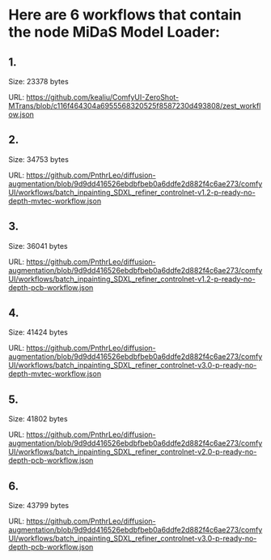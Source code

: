 # Here are 6 workflows that contain the node MiDaS Model Loader:

## 1. 

Size: 23378 bytes

URL: https://github.com/kealiu/ComfyUI-ZeroShot-MTrans/blob/c116f464304a6955568320525f8587230d493808/zest_workflow.json

## 2. 

Size: 34753 bytes

URL: https://github.com/PnthrLeo/diffusion-augmentation/blob/9d9dd416526ebdbfbeb0a6ddfe2d882f4c6ae273/comfyUI/workflows/batch_inpainting_SDXL_refiner_controlnet-v1.2-p-ready-no-depth-mvtec-workflow.json

## 3. 

Size: 36041 bytes

URL: https://github.com/PnthrLeo/diffusion-augmentation/blob/9d9dd416526ebdbfbeb0a6ddfe2d882f4c6ae273/comfyUI/workflows/batch_inpainting_SDXL_refiner_controlnet-v1.2-p-ready-no-depth-pcb-workflow.json

## 4. 

Size: 41424 bytes

URL: https://github.com/PnthrLeo/diffusion-augmentation/blob/9d9dd416526ebdbfbeb0a6ddfe2d882f4c6ae273/comfyUI/workflows/batch_inpainting_SDXL_refiner_controlnet-v3.0-p-ready-no-depth-mvtec-workflow.json

## 5. 

Size: 41802 bytes

URL: https://github.com/PnthrLeo/diffusion-augmentation/blob/9d9dd416526ebdbfbeb0a6ddfe2d882f4c6ae273/comfyUI/workflows/batch_inpainting_SDXL_refiner_controlnet-v2.0-p-ready-no-depth-pcb-workflow.json

## 6. 

Size: 43799 bytes

URL: https://github.com/PnthrLeo/diffusion-augmentation/blob/9d9dd416526ebdbfbeb0a6ddfe2d882f4c6ae273/comfyUI/workflows/batch_inpainting_SDXL_refiner_controlnet-v3.0-p-ready-no-depth-pcb-workflow.json

